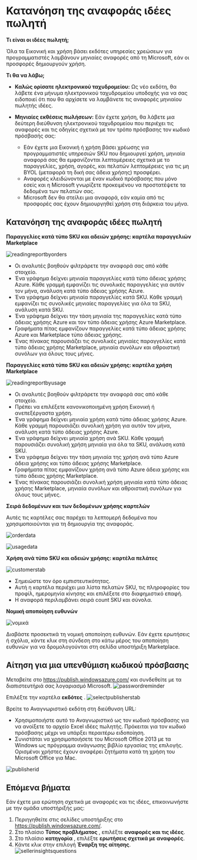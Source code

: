 <properties
   pageTitle="Κατανόηση των αναφορές που βασίζονται σε χρήση Azure Marketplace και τις ιδέες πωλητή αναφοράς | Microsoft Azure"
   description="Ως επαγγελματία στο το Azure Marketplace, Κατανόηση της αναφοράς με χρήση, γνωστό και ως μια αναφορά ιδέες πωλητή"
   services="Azure Marketplace"
   documentationCenter="na"
   authors="v-jeana"
   manager="lakoch"
   editor=""/>

<tags
   ms.service="marketplace"
   ms.devlang="na"
   ms.topic="article"
   ms.tgt_pltfrm="na"
   ms.workload="na"
   ms.date="02/05/2016"
   ms.author="v-jeana; hascipio"/>

# <a name="understand-your-seller-insights-report"></a>Κατανόηση της αναφοράς ιδέες πωλητή

**Τι είναι οι ιδέες πωλητή;**

Όλα τα Εικονική και χρήση βάσει εκδότες υπηρεσίες χρεώσεων για προγραμματιστές λαμβάνουν μηνιαίες αναφορές από τη Microsoft, εάν οι προσφορές δημιουργούν χρήση.

**Τι θα να λάβω;**

- **Καλώς ορίσατε ηλεκτρονικού ταχυδρομείου:** Ως νέο εκδότη, θα λάβετε ένα μήνυμα ηλεκτρονικού ταχυδρομείου υποδοχής για να σας ειδοποιεί ότι που θα αρχίσετε να λαμβάνετε τις αναφορές μηνιαίου πωλητής ιδέες.

- **Μηνιαίες εκθέσεις πωλήσεων:**  Εάν έχετε χρήση, θα λάβετε μια δεύτερη διεύθυνση ηλεκτρονικού ταχυδρομείου που περιέχει τις αναφορές και τις οδηγίες σχετικά με τον τρόπο πρόσβασης τον κωδικό πρόσβασής σας:

    - Εάν έχετε μια Εικονική ή χρήση βάσει χρέωσης για προγραμματιστές υπηρεσιών SKU που δημιουργεί χρήση, μηνιαία αναφορά σας θα εμφανίζονται λεπτομέρειες σχετικά με το παραγγελίες, χρήση, αγορές, και πελατών λεπτομέρειες για τις μη BYOL (μεταφορά τη δική σας άδεια χρήσης) προσφέρει.
    - Αναφορές κλειδώνονται με έναν κωδικό πρόσβασης που μόνο εσείς και η Microsoft γνωρίζετε προκειμένου να προστατέψετε τα δεδομένα των πελατών σας.
    - Microsoft δεν θα στείλει μια αναφορά, εάν καμία από τις προσφορές σας έχουν δημιουργηθεί χρήση στη διάρκεια του μήνα.

## <a name="understand-your-seller-insights-report"></a>Κατανόηση της αναφοράς ιδέες πωλητή


**Παραγγελίες κατά τύπο SKU και αδειών χρήσης: καρτέλα παραγγελιών Marketplace**

![readingreportbyorders][2]

- Οι αναλυτές βοηθούν φιλτράρετε την αναφορά σας από κάθε στοιχείο.
- Ένα γράφημα δείχνει μηνιαία παραγγελίες κατά τύπο άδειας χρήσης Azure. Κάθε γραμμή εμφανίζει τις συνολικές παραγγελίες για αυτόν τον μήνα, ανάλυση κατά τύπο άδειας χρήσης Azure.
- Ένα γράφημα δείχνει μηνιαία παραγγελίες κατά SKU. Κάθε γραμμή εμφανίζει τις συνολικές μηνιαίες παραγγελίες για όλα τα SKU, ανάλυση κατά SKU.
- Ένα γράφημα δείχνει την τάση μηνιαία της παραγγελίες κατά τύπο άδειας χρήσης Azure και τον τύπο άδειας χρήσης Azure Marketplace.
- Γραφήματα πίτας εμφανίζουν παραγγελίες κατά τύπο άδειας χρήσης Azure και Marketplace τύπο άδειας χρήσης.
- Ένας πίνακας παρουσιάζει τις συνολικές μηνιαίες παραγγελίες κατά τύπο άδειας χρήσης Marketplace, μηνιαία συνόλων και αθροιστική συνόλων για όλους τους μήνες.


**Παραγγελίες κατά τύπο SKU και αδειών χρήσης: καρτέλα χρήση Marketplace**

![readingreportbyusage][3]

- Οι αναλυτές βοηθούν φιλτράρετε την αναφορά σας από κάθε στοιχείο.
- Πρέπει να επιλέξετε κανονικοποιημένη χρήση Εικονική ή ανεπεξέργαστα χρήση.
- Ένα γράφημα δείχνει μηνιαία χρήση κατά τύπο άδειας χρήσης Azure. Κάθε γραμμή παρουσιάζει συνολική χρήση για αυτόν τον μήνα, ανάλυση κατά τύπο άδειας χρήσης Azure.
- Ένα γράφημα δείχνει μηνιαία χρήση ανά SKU. Κάθε γραμμή παρουσιάζει συνολική χρήση μηνιαία για όλα τα SKU, ανάλυση κατά SKU.
- Ένα γράφημα δείχνει την τάση μηνιαία της χρήση ανά τύπο Azure άδεια χρήσης και τύπο άδειας χρήσης Marketplace.
- Γραφήματα πίτας εμφανίζουν χρήση ανά τύπο Azure άδεια χρήσης και τύπο άδειας χρήσης Marketplace.
- Ένας πίνακας παρουσιάζει συνολική χρήση μηνιαία κατά τύπο άδειας χρήσης Marketplace, μηνιαία συνόλων και αθροιστική συνόλων για όλους τους μήνες.


**Σειρά δεδομένων και των δεδομένων χρήσης καρτελών**

Αυτές τις καρτέλες σας παρέχει τα λεπτομερή δεδομένα που χρησιμοποιούνται για τη δημιουργία της αναφοράς.

![orderdata][4]

![usagedata][5]



**Χρήση ανά τύπο SKU και αδειών χρήσης: καρτέλα πελάτες**

![customerstab][6]

- Σημειώστε τον όρο εμπιστευτικότητας.
- Αυτή η καρτέλα περιέχει μια λίστα πελατών SKU, τις πληροφορίες του προφίλ, ημερομηνία κίνησης και επιλέξετε στο διαφημιστικό επαφή.
- Η αναφορά περιλαμβάνει σειρά count SKU και σύνολα.


**Νομική αποποίηση ευθυνών**

![νομικά][1]

Διαβάστε προσεκτικά τη νομική αποποίηση ευθυνών. Εάν έχετε ερωτήσεις ή σχόλια, κάντε κλικ στη σύνδεση στο κάτω μέρος του αποποίηση ευθυνών για να δρομολογούνται στη σελίδα υποστήριξη Marketplace.

## <a name="request-a-password-reminder"></a>Αίτηση για μια υπενθύμιση κωδικού πρόσβασης

Μεταβείτε στο https://publish.windowsazure.com/ και συνδεθείτε με τα διαπιστευτήριά σας λογαριασμό Microsoft.
![passwordreminder][7]

Επιλέξτε την καρτέλα **εκδότες** .
![selectpublisherstab][8]


Βρείτε το Αναγνωριστικό εκδότη στη διεύθυνση URL:
- Χρησιμοποιήστε αυτό το Αναγνωριστικό ως τον κωδικό πρόσβασης για να ανοίξετε το αρχείο Excel ιδέες πωλητής.
Πρόκειται για τον κωδικό πρόσβασης μέχρι να υπάρξει περαιτέρω ειδοποίηση.
- Συνιστάται να χρησιμοποιήσετε του Microsoft Office 2013 με τα Windows ως πρόγραμμα ανάγνωσης βιβλίο εργασίας της επιλογής.  Ορισμένοι χρήστες έχουν αναφέρει ζητήματα κατά τη χρήση του Microsoft Office για Mac.

![publisherid][9]


## <a name="next-steps"></a>Επόμενα βήματα  
Εάν έχετε μια ερώτηση σχετικά με αναφορές και τις ιδέες, επικοινωνήστε με την ομάδα υποστήριξής μας:

1. Περιηγηθείτε στις σελίδες υποστήριξης στο https://publish.windowsazure.com/.
2. Στο πλαίσιο **Τύπος προβλήματος** , επιλέξτε **αναφορές και τις ιδέες**.
3. Στο πλαίσιο **κατηγορία** , επιλέξτε **ερωτήσεις σχετικά με αναφορές**.
4. Κάντε κλικ στην επιλογή **Έναρξη της αίτησης**.
  ![sellerinsightsquestions][10]



[1]: ./media/marketplace-publishing-report-seller-insights/legal.png
[2]: ./media/marketplace-publishing-report-seller-insights/readingreportbyorders.png
[3]: ./media/marketplace-publishing-report-seller-insights/readingreportbyusage.png
[4]: ./media/marketplace-publishing-report-seller-insights/orderdata.png
[5]: ./media/marketplace-publishing-report-seller-insights/usagedata.png
[6]: ./media/marketplace-publishing-report-seller-insights/customerstab.png
[7]: ./media/marketplace-publishing-report-seller-insights/passwordreminder.png
[8]: ./media/marketplace-publishing-report-seller-insights/selectpublisherstab.png
[9]: ./media/marketplace-publishing-report-seller-insights/publisherid.png
[10]: ./media/marketplace-publishing-report-seller-insights/sellerinsightsquestions.png
